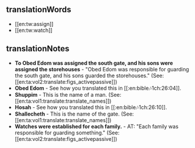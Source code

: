 ## translationWords

* [[en:tw:assign]]
* [[en:tw:watch]]

## translationNotes

* **To Obed Edom was assigned the south gate, and his sons were assigned the storehouses** - "Obed Edom was responsible for guarding the south gate, and his sons guarded the storehouses." (See: [[en:ta:vol2:translate:figs_activepassive]])
* **Obed Edom** - See how you translated this in [[:en:bible:notes:1ch:26:04]].
* **Shuppim** - This is the name of a man.  (See: [[en:ta:vol1:translate:translate_names]])
* **Hosah** - See how you translated this in [[:en:bible:notes:1ch:26:10]].
* **Shallecheth** - This is the name of the gate.  (See: [[en:ta:vol1:translate:translate_names]])
* **Watches were established for each family.** - AT: "Each family was responsible for guarding something." (See: [[en:ta:vol2:translate:figs_activepassive]])
